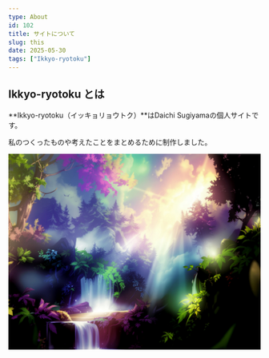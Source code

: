 ```yaml
---
type: About
id: 102
title: サイトについて
slug: this
date: 2025-05-30
tags: ["Ikkyo-ryotoku"]
---
```






## Ikkyo-ryotoku とは
**Ikkyo-ryotoku（イッキョリョウトク）**はDaichi Sugiyamaの個人サイトです。

私のつくったものや考えたことをまとめるために制作しました。



![image](/assets/image/about/this/1.jpg )









